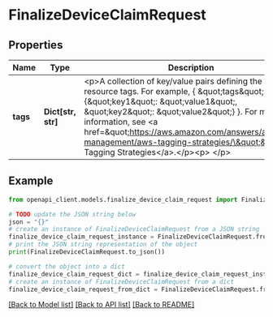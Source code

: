 # FinalizeDeviceClaimRequest


## Properties

Name | Type | Description | Notes
------------ | ------------- | ------------- | -------------
**tags** | **Dict[str, str]** | &lt;p&gt;A collection of key/value pairs defining the resource tags. For example, {  \&quot;tags\&quot;: {\&quot;key1\&quot;: \&quot;value1\&quot;, \&quot;key2\&quot;: \&quot;value2\&quot;} }. For more information, see &lt;a href&#x3D;\&quot;https://aws.amazon.com/answers/account-management/aws-tagging-strategies/\&quot;&gt;AWS  Tagging Strategies&lt;/a&gt;.&lt;/p&gt;&lt;p&gt;    &lt;/p&gt; | [optional] 

## Example

```python
from openapi_client.models.finalize_device_claim_request import FinalizeDeviceClaimRequest

# TODO update the JSON string below
json = "{}"
# create an instance of FinalizeDeviceClaimRequest from a JSON string
finalize_device_claim_request_instance = FinalizeDeviceClaimRequest.from_json(json)
# print the JSON string representation of the object
print(FinalizeDeviceClaimRequest.to_json())

# convert the object into a dict
finalize_device_claim_request_dict = finalize_device_claim_request_instance.to_dict()
# create an instance of FinalizeDeviceClaimRequest from a dict
finalize_device_claim_request_from_dict = FinalizeDeviceClaimRequest.from_dict(finalize_device_claim_request_dict)
```
[[Back to Model list]](../README.md#documentation-for-models) [[Back to API list]](../README.md#documentation-for-api-endpoints) [[Back to README]](../README.md)


